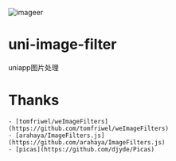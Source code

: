 ![imageer](https://user-images.githubusercontent.com/33248133/69893725-bac4ea00-1350-11ea-8972-328376876ef4.png)

# uni-image-filter
uniapp图片处理

# Thanks
	- [tomfriwel/weImageFilters](https://github.com/tomfriwel/weImageFilters)
	- [arahaya/ImageFilters.js](https://github.com/arahaya/ImageFilters.js)
	- [picas](https://github.com/djyde/Picas)